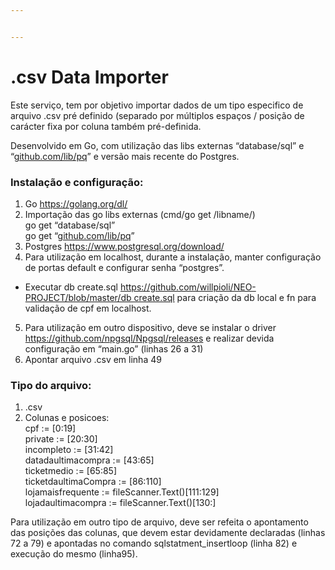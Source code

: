 ```yaml
---


---
```


<h1 id="csv-data-importer">.csv Data Importer</h1>
<p>Este serviço, tem por objetivo importar dados de um tipo especifico de arquivo .csv  pré definido (separado por múltiplos espaços / posição de carácter fixa por coluna também pré-definida.</p>
<p>Desenvolvido em Go, com utilização das libs externas “database/sql” e “<a href="http://github.com/lib/pq">github.com/lib/pq</a>” e versão mais recente do Postgres.</p>
<h3 id="instalação-e-configuração">Instalação e configuração:</h3>
<ol>
<li>Go <a href="https://golang.org/dl/">https://golang.org/dl/</a></li>
<li>Importação das go libs externas (cmd/go get /libname/)<br>
go get “database/sql”<br>
go get “<a href="http://github.com/lib/pq">github.com/lib/pq</a>”</li>
<li>Postgres <a href="https://www.postgresql.org/download/">https://www.postgresql.org/download/</a></li>
<li>Para utilização em localhost, durante a instalação, manter configuração de portas default e configurar senha “postgres”.</li>
</ol>
<ul>
<li>Executar db create.sql <a href="https://github.com/willpioli/NEO-PROJECT/blob/master/db%20create.sql">https://github.com/willpioli/NEO-PROJECT/blob/master/db create.sql</a> para criação da db local e fn para validação de cpf em localhost.</li>
</ul>
<ol start="5">
<li>Para utilização em outro dispositivo, deve se instalar o driver <a href="https://github.com/npgsql/Npgsql/releases">https://github.com/npgsql/Npgsql/releases</a> e realizar devida configuração em “main.go” (linhas 26 a 31)</li>
<li>Apontar arquivo .csv em linha 49</li>
</ol>
<h3 id="tipo-do-arquivo">Tipo do arquivo:</h3>
<ol>
<li>.csv</li>
<li>Colunas e posicoes:<br>
cpf := [0:19]<br>
private := [20:30]<br>
incompleto := [31:42]<br>
datadaultimacompra := [43:65]<br>
ticketmedio := [65:85]<br>
ticketdaultimaCompra := [86:110]<br>
lojamaisfrequente := fileScanner.Text()[111:129]<br>
lojadaultimacompra := fileScanner.Text()[130:]</li>
</ol>
<p>Para utilização em outro tipo de arquivo, deve ser refeita o apontamento das posições das colunas, que devem estar devidamente declaradas (linhas 72 a 79) e apontadas no comando sqlstatment_insertloop (linha 82) e execução do mesmo (linha95).</p>

